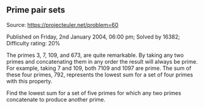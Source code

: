 Prime pair sets
---------------

Source: https://projecteuler.net/problem=60

Published on Friday, 2nd January 2004, 06:00 pm; Solved by 16382;
Difficulty rating: 20%

The primes 3, 7, 109, and 673, are quite remarkable. By taking any two
primes and concatenating them in any order the result will always be
prime. For example, taking 7 and 109, both 7109 and 1097 are prime. The
sum of these four primes, 792, represents the lowest sum for a set of
four primes with this property.

Find the lowest sum for a set of five primes for which any two primes
concatenate to produce another prime.
